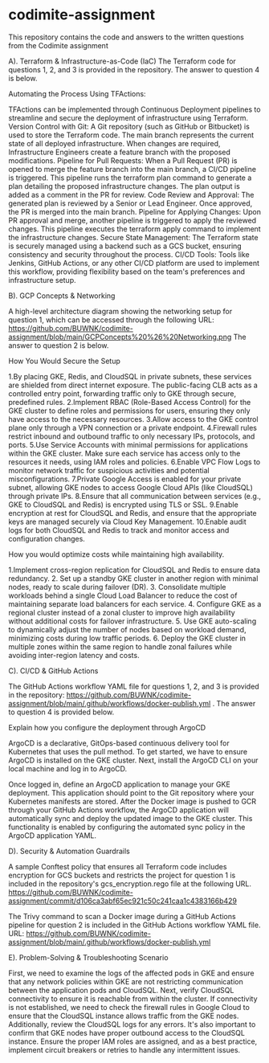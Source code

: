 # codimite-assignment

This repository contains the code and answers to the written questions from the Codimite assignment

A).  Terraform & Infrastructure-as-Code (IaC)
The Terraform code for questions 1, 2, and 3 is provided in the repository. The answer to question 4 is below.

Automating the Process Using TFActions:

TFActions can be implemented through Continuous Deployment pipelines to streamline and secure the deployment of infrastructure using Terraform.
Version Control with Git: A Git repository (such as GitHub or Bitbucket) is used to store the Terraform code. The main branch represents the current state of all deployed infrastructure. When changes are required, Infrastructure Engineers create a feature branch with the proposed modifications.
Pipeline for Pull Requests: When a Pull Request (PR) is opened to merge the feature branch into the main branch, a CI/CD pipeline is triggered. This pipeline runs the terraform plan command to generate a plan detailing the proposed infrastructure changes. The plan output is added as a comment in the PR for review.
Code Review and Approval: The generated plan is reviewed by a Senior or Lead Engineer. Once approved, the PR is merged into the main branch.
Pipeline for Applying Changes: Upon PR approval and merge, another pipeline is triggered to apply the reviewed changes. This pipeline executes the terraform apply command to implement the infrastructure changes.
Secure State Management: The Terraform state is securely managed using a backend such as a GCS bucket, ensuring consistency and security throughout the process.
CI/CD Tools: Tools like Jenkins, GitHub Actions, or any other CI/CD platform are used to implement this workflow, providing flexibility based on the team's preferences and infrastructure setup.

B). GCP Concepts & Networking

A high-level architecture diagram showing the networking setup for question 1, 
which can be accessed through the following URL: https://github.com/BUWNK/codimite-assignment/blob/main/GCPConcepts%20%26%20Networking.png
The answer to question 2 is below.

 How You Would Secure the Setup

1.By placing GKE, Redis, and CloudSQL in private subnets, these services are shielded from direct internet exposure. The public-facing CLB acts as a controlled entry point, forwarding traffic only to GKE through secure, predefined rules.
2.Implement RBAC (Role-Based Access Control) for the GKE cluster to define roles and permissions for users, ensuring they only have access to the necessary resources.
3.Allow access to the GKE control plane only through a VPN connection or a private endpoint.
4.Firewall rules restrict inbound and outbound traffic to only necessary IPs, protocols, and ports.
5.Use Service Accounts with minimal permissions for applications within the GKE cluster. Make sure each service has access only to the resources it needs, using IAM roles and policies.
6.Enable VPC Flow Logs to monitor network traffic for suspicious activities and potential misconfigurations.
7.Private Google Access is enabled for your private subnet, allowing GKE nodes to access Google Cloud APIs (like CloudSQL) through private IPs.
8.Ensure that all communication between services (e.g., GKE to CloudSQL and Redis) is encrypted using TLS or SSL.
9.Enable encryption at rest for CloudSQL and Redis, and ensure that the appropriate keys are managed securely via Cloud Key Management.
10.Enable audit logs for both CloudSQL and Redis to track and monitor access and configuration changes.

How you would optimize costs while maintaining high availability.

1.Implement cross-region replication for CloudSQL and Redis to ensure data redundancy.
2. Set up a standby GKE cluster in another region with minimal nodes, ready to scale during failover (DR).
3. Consolidate multiple workloads behind a single Cloud Load Balancer to reduce the cost of maintaining separate load balancers for each service.
4. Configure GKE as a regional cluster instead of a zonal cluster to improve high availability without additional costs for failover infrastructure.
5. Use GKE auto-scaling to dynamically adjust the number of nodes based on workload demand, minimizing costs during low traffic periods.
6. Deploy the GKE cluster in multiple zones within the same region to handle zonal failures while avoiding inter-region latency and costs.

C). CI/CD & GitHub Actions

The GitHub Actions workflow YAML file for questions 1, 2, and 3 is provided in the repository: https://github.com/BUWNK/codimite-assignment/blob/main/.github/workflows/docker-publish.yml . 
The answer to question 4 is provided below.

Explain how you configure the deployment through ArgoCD

ArgoCD is a declarative, GitOps-based continuous delivery tool for Kubernetes that uses the pull method. To get started, we have to ensure ArgoCD is installed on the GKE cluster. Next, install the ArgoCD CLI on your local machine and log in to ArgoCD.

Once logged in, define an ArgoCD application to manage your GKE deployment. This application should point to the Git repository where your Kubernetes manifests are stored. After the Docker image is pushed to GCR through your GitHub Actions workflow, the ArgoCD application will automatically sync and deploy the updated image to the GKE cluster. This functionality is enabled by configuring the automated sync policy in the ArgoCD application YAML.

D). Security & Automation Guardrails

A sample Conftest policy that ensures all Terraform code includes encryption for GCS buckets and restricts the project for question 1 is included in the repository's gcs_encryption.rego file at the following URL.
https://github.com/BUWNK/codimite-assignment/commit/d106ca3abf65ec921c50c241caa1c4383166b429

The Trivy command to scan a Docker image during a GitHub Actions pipeline for question 2 is included in the GitHub Actions workflow YAML file. URL:
https://github.com/BUWNK/codimite-assignment/blob/main/.github/workflows/docker-publish.yml

E). Problem-Solving & Troubleshooting Scenario

First, we need to examine the logs of the affected pods in GKE and ensure that any network policies within GKE are not restricting communication between the application pods and CloudSQL. Next, verify CloudSQL connectivity to ensure it is reachable from within the cluster. If connectivity is not established, we need to check the firewall rules in Google Cloud to ensure that the CloudSQL instance allows traffic from the GKE nodes. Additionally, review the CloudSQL logs for any errors. It's also important to confirm that GKE nodes have proper outbound access to the CloudSQL instance. Ensure the proper IAM roles are assigned, and as a best practice, implement circuit breakers or retries to handle any intermittent issues.


